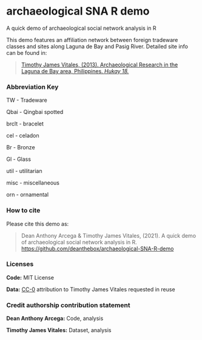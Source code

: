 # archaeological SNA R demo
 A quick demo of archaeological social network analysis in R

This demo features an affiliation network between foreign tradeware classes and sites along Laguna de Bay and Pasig River. Detailed site info can be found in: 

> [Timothy James Vitales, (2013). Archaeological Research in the Laguna de Bay area, Philippines. *Hukay 18.*](https://www.academia.edu/5490456/Archaeological_Research_in_the_Laguna_de_Bay_area_Philippines)

### Abbreviation Key
TW - Tradeware

Qbai - Qingbai spotted

brclt - bracelet


cel - celadon

Br - Bronze

Gl - Glass


util - utilitarian

misc - miscellaneous

orn - ornamental

### How to cite

Please cite this demo as:

> Dean Anthony Arcega & Timothy James Vitales, (2021). A quick demo of archaeological social network analysis in R.
> <https://github.com/deanthebox/archaeological-SNA-R-demo>

### Licenses

**Code:** MIT License

**Data:** [CC-0](http://creativecommons.org/publicdomain/zero/1.0/)
attribution to Timothy James Vitales requested in reuse


### Credit authorship contribution statement

**Dean Anthony Arcega:** Code, analysis 

**Timothy James Vitales:** Dataset, analysis
